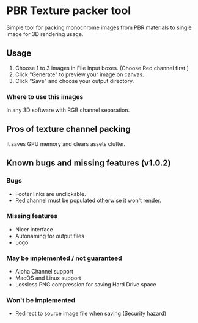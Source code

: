 # PBR Texture packer tool

Simple tool for packing monochrome images from PBR materials to single image for 3D rendering usage.

## Usage

1. Choose 1 to 3 images in File Input boxes. (Choose Red channel first.)
2. Click "Generate" to preview your image on canvas.
3. Click "Save" and choose your output directory.

### Where to use this images

In any 3D software with RGB channel separation.

## Pros of texture channel packing

It saves GPU memory and clears assets clutter.

## Known bugs and missing features (v1.0.2)

### Bugs
- Footer links are unclickable.
- Red channel must be populated otherwise it won't render.

### Missing features
- Nicer interface
- Autonaming for output files
- Logo

### May be implemented / not guaranteed
- Alpha Channel support
- MacOS and Linux support
- Lossless PNG compression for saving Hard Drive space

### Won't be implemented
- Redirect to source image file when saving (Security hazard)
